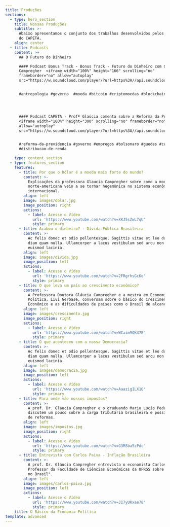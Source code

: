 ```yaml
---
title: Produções
sections:
  - type: hero_section
    title: Nossas Produções
    subtitle: >-
      Abaixo apresentamos o conjunto dos trabalhos desenvolvidos pelos membros
      do CAPETA.
    align: center
  - title: Podcasts
    content: >+
      ## O Futuro do Dinheiro

      #### Podcast Bonus Track - Bonus Track - Futuro do Dinheiro com Glaucia
      Campregher  <iframe width="100%" height="166" scrolling="no"
      frameborder="no" allow="autoplay"
      src="https://w.soundcloud.com/player/?url=https%3A//api.soundcloud.com/tracks/490325352&color=%23ff5500&auto_play=false&hide_related=false&show_comments=true&show_user=true&show_reposts=false&show_teaser=true"></iframe>


      #antropologia #governo  #moeda #bitcoin #criptomoedas #blockchain




      #### Podcast CAPETA - Profª Glaúcia comenta sobre a Reforma da Previdência
      <iframe width="100%" height="300" scrolling="no" frameborder="no"
      allow="autoplay"
      src="https://w.soundcloud.com/player/?url=https%3A//api.soundcloud.com/tracks/610169304&color=%23ff5500&auto_play=false&hide_related=false&show_comments=true&show_user=true&show_reposts=false&show_teaser=true&visual=true"></iframe>


      #reforma-da-previdencia #governo #empregos #bolsonaro #guedes #crescimento
      #distribucao-de-renda

    type: content_section
  - type: features_section
    features:
      - title: Por que o Dólar é a moeda mais forte do mundo?
        content: >-
          Explicações da professora Glaucia Campregher sobre como a moeda
          norte-americana veio a se tornar hegemônica no sistema econômico
          internacional.
        align: left
        image: images/dolar.jpg
        image_position: right
        actions:
          - label: Acesse o Vídeo
            url: 'https://www.youtube.com/watch?v=XKJ5sZwL7qU'
            style: primary
      - title: Acabou o dinheiro? - Dívida Pública Brasileira
        content: >-
          Ac felis donec et odio pellentesque. Sagittis vitae et leo duis ut
          diam quam nulla. Ullamcorper a lacus vestibulum sed arcu non odio
          euismod lacinia.
        align: left
        image: images/divida.jpg
        image_position: left
        actions:
          - label: Acesse o Vídeo
            url: 'https://www.youtube.com/watch?v=2FRgrhsGcKo'
            style: primary
      - title: O que leva um país ao crescimento econômico?
        content: >-
          A Professora Doutora Gláucia Campregher e a mestra em Economia
          Política, Livi Gerbase, conversam sobre o básico do Crescimento
          Econômico e as dificuldades de países como o Brasil de alcançá-lo.
        align: left
        image: images/crescimento.jpg
        image_position: right
        actions:
          - label: Acesse o Vídeo
            url: 'https://www.youtube.com/watch?v=WCaim9QK47E'
            style: primary
      - title: O que aconteceu com a nossa Democracia?
        content: >-
          Ac felis donec et odio pellentesque. Sagittis vitae et leo duis ut
          diam quam nulla. Ullamcorper a lacus vestibulum sed arcu non odio
          euismod lacinia.
        align: left
        image: images/democracia.jpg
        image_position: left
        actions:
          - label: Acesse o Vídeo
            url: 'https://www.youtube.com/watch?v=AaazigILX1Q'
            style: primary
      - title: Para onde vão nossos impostos?
        content: >-
          A prof. Dr. Gláucia Campregher e o graduando Mario Lúcio Pedrosa
          discutem um pouco sobre a carga tributária brasileira e possibilidades
          de reformas.
        align: left
        image: images/impostos.jpg
        image_position: right
        actions:
          - label: Acesse o Vídeo
            url: 'https://www.youtube.com/watch?v=G3MSba5zPdc'
            style: primary
      - title: Entrevista com Carlos Paiva - Inflação Brasileira
        content: >-
          A prof. Dr. Gláucia Campregher entrevista o economista Carlos Paiva,
          Professor da Faculdade de Ciências Econômicas da UFRGS sobre "Inflação
          no Brasil".
        align: left
        image: images/carlos-paiva.jpg
        image_position: left
        actions:
          - label: Acesse o Vídeo
            url: 'https://www.youtube.com/watch?v=JI7yUKxae78'
            style: primary
    title: O Básico da Economia Política
template: advanced
---
```

